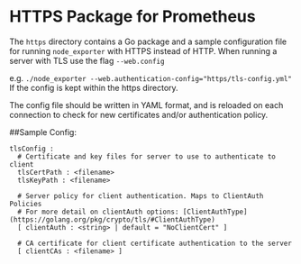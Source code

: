 # HTTPS Package for Prometheus

The `https` directory contains a Go package and a sample configuration file for running `node_exporter` with HTTPS instead of HTTP.
When running a server with TLS use the flag `--web.config`

e.g. `./node_exporter --web.authentication-config="https/tls-config.yml"`
If the config is kept within the https directory.

The config file should be written in YAML format, and is reloaded on each connection to check for new certificates and/or authentication policy.

##Sample Config:
```
tlsConfig :
  # Certificate and key files for server to use to authenticate to client
  tlsCertPath : <filename>
  tlsKeyPath : <filename>

  # Server policy for client authentication. Maps to ClientAuth Policies
  # For more detail on clientAuth options: [ClientAuthType](https://golang.org/pkg/crypto/tls/#ClientAuthType)
  [ clientAuth : <string> | default = "NoClientCert" ]

  # CA certificate for client certificate authentication to the server
  [ clientCAs : <filename> ]
```
